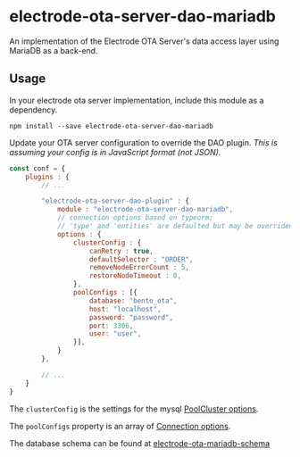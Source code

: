 # electrode-ota-server-dao-mariadb
An implementation of the Electrode OTA Server's data access layer using MariaDB as a back-end.

## Usage
In your electrode ota server implementation, include this module as a dependency.

```
npm install --save electrode-ota-server-dao-mariadb
```

Update your OTA server configuration to override the DAO plugin.  *This is assuming your config is in JavaScript format (not JSON).*

```JavaScript
const conf = {
    plugins : {
        // ...

        "electrode-ota-server-dao-plugin" : {
            module : "electrode-ota-server-dao-mariadb",
            // connection options based on typeorm;
            // 'type' and 'entities' are defaulted but may be overriden
            options : {
                clusterConfig : {
                    canRetry : true,
                    defaultSelector : "ORDER",
                    removeNodeErrorCount : 5,
                    restoreNodeTimeout : 0,
                },
                poolConfigs : [{
                    database: "bento_ota",
                    host: "localhost",
                    password: "password",
                    port: 3306,
                    user: "user",
                }],            
            }
        },

        // ...
    }
}
```

The ```clusterConfig``` is the settings for the mysql [PoolCluster options](https://github.com/mysqljs/mysql#poolcluster-options).

The ```poolConfigs``` property is an array of [Connection options](https://github.com/mysqljs/mysql#connection-options).

The database schema can be found at [electrode-ota-mariadb-schema](https://github.com/electrode-io/electrode-ota-server/tree/master/electrode-ota-mariadb-schema)
